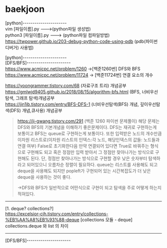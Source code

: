 # baekjoon

[python]----------------------     
vim [파일이름].py    --->(python파일 생성법)           
python3 [파일이름].py           --->       (python파일 컴파일방법)             
https://twpower.github.io/203-debug-python-code-using-pdb (pdb(파이썬 디버거) 사용법)

[python]----------------------      
[DFS/BFS]----------------------             
https://www.acmicpc.net/problem/1260 ->[백준1260번] DFS와 BFS          
https://www.acmicpc.net/problem/11724 -> [백준11724번] 연결 요소의 개수      


https://yoongrammer.tistory.com/68 (자료구조 트리) 개념공부           
https://gmlwjd9405.github.io/2018/08/15/algorithm-bfs.html  (BFS, 너비우선탐색, 그래프 탐색)개념공부    
https://jin1ib.tistory.com/entry/BFS-DFS-1 (너비우선탐색(BFS) 개념, 깊이우선탐색(DFS) 개념,큐사용) 개념공부


>https://ji-gwang.tistory.com/291 (백준 1260 파이썬 문제풀이)
>해당 문제는 DFS와 BFS의 기본개념을 이해하기 좋은문제이다. DFS는 재귀로 구현하는게 보통이고 BFS는 queue로 구현하는게 보통이다. 또한 입력받은 노드의 개수만큼 이차원 리스트로(이차원 리스트의 인덱스:각 노드, 해당인덱스의 값들: 노드들과 연결 여부) False로 초기화한다음 만약 연결되어 있다면 True로 바꿔주는 형식으로 구현해도 되고 혹은 정점만 입력 받아서 그 정점만 찾아나가는 방식으로 구현해도 된다. 단, 정점만 찾아나가는 방식으로 구현할 경우 낮은 숫자부터 탐색하라고 되어있으니 오름차순 정렬이 필요하다. queue는 리스트를 사용해도 되고 deque을 사용해도 되지만 popleft가 구현되어 있는 시간복잡도가 더 낮은 deque을 사용하는 것이 좋다.        
>          
> ->DFS와 BFS가 일반적으로 어떤식으로 구현이 되고 탐색을 주로 어떻게 하는지 적혀있다.       

***
[1. deque? collections?]        
https://excelsior-cjh.tistory.com/entry/collections-%EB%AA%A8%EB%93%88-deque [collections 모듈 - deque]              
collections.deque 와 list 의 차이       
***
[DFS/BFS]----------------------         
